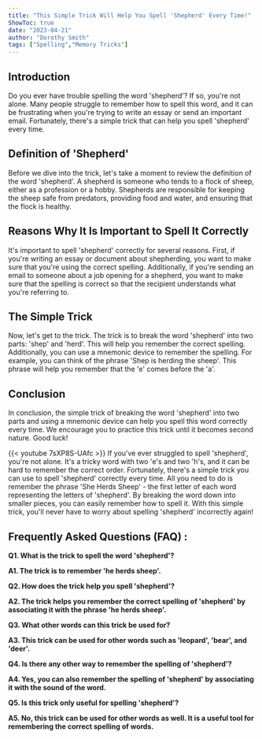 ```yaml
---
title: "This Simple Trick Will Help You Spell 'Shepherd' Every Time!"
ShowToc: true 
date: "2023-04-21"
author: "Dorothy Smith" 
tags: ["Spelling","Memory Tricks"]
---
```

## Introduction
Do you ever have trouble spelling the word 'shepherd'? If so, you're not alone. Many people struggle to remember how to spell this word, and it can be frustrating when you're trying to write an essay or send an important email. Fortunately, there's a simple trick that can help you spell 'shepherd' every time.

## Definition of 'Shepherd'
Before we dive into the trick, let's take a moment to review the definition of the word 'shepherd'. A shepherd is someone who tends to a flock of sheep, either as a profession or a hobby. Shepherds are responsible for keeping the sheep safe from predators, providing food and water, and ensuring that the flock is healthy.

## Reasons Why It Is Important to Spell It Correctly
It's important to spell 'shepherd' correctly for several reasons. First, if you're writing an essay or document about shepherding, you want to make sure that you're using the correct spelling. Additionally, if you're sending an email to someone about a job opening for a shepherd, you want to make sure that the spelling is correct so that the recipient understands what you're referring to.

## The Simple Trick
Now, let's get to the trick. The trick is to break the word 'shepherd' into two parts: 'shep' and 'herd'. This will help you remember the correct spelling. Additionally, you can use a mnemonic device to remember the spelling. For example, you can think of the phrase 'Shep is herding the sheep'. This phrase will help you remember that the 'e' comes before the 'a'.

## Conclusion
In conclusion, the simple trick of breaking the word 'shepherd' into two parts and using a mnemonic device can help you spell this word correctly every time. We encourage you to practice this trick until it becomes second nature. Good luck!

{{< youtube 7sXP8S-UAfc >}} 
If you've ever struggled to spell 'shepherd', you're not alone. It's a tricky word with two 'e's and two 'h's, and it can be hard to remember the correct order. Fortunately, there's a simple trick you can use to spell 'shepherd' correctly every time. All you need to do is remember the phrase 'She Herds Sheep' - the first letter of each word representing the letters of 'shepherd'. By breaking the word down into smaller pieces, you can easily remember how to spell it. With this simple trick, you'll never have to worry about spelling 'shepherd' incorrectly again!

## Frequently Asked Questions (FAQ) :
**Q1. What is the trick to spell the word 'shepherd'?**

**A1. The trick is to remember 'he herds sheep'.**

**Q2. How does the trick help you spell 'shepherd'?**

**A2. The trick helps you remember the correct spelling of 'shepherd' by associating it with the phrase 'he herds sheep'.**

**Q3. What other words can this trick be used for?**

**A3. This trick can be used for other words such as 'leopard', 'bear', and 'deer'.**

**Q4. Is there any other way to remember the spelling of 'shepherd'?**

**A4. Yes, you can also remember the spelling of 'shepherd' by associating it with the sound of the word.**

**Q5. Is this trick only useful for spelling 'shepherd'?**

**A5. No, this trick can be used for other words as well. It is a useful tool for remembering the correct spelling of words.**





